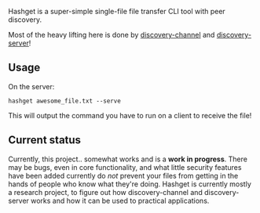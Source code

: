 Hashget is a super-simple single-file file transfer CLI tool with peer discovery.

Most of the heavy lifting here is done by [discovery-channel](https://github.com/mafintosh/discovery-channel) and [discovery-server](https://github.com/mafintosh/discovery-server)!

## Usage

On the server:

`hashget awesome_file.txt --serve`

This will output the command you have to run on a client to receive the file!

## Current status

Currently, this project.. somewhat works and is a **work in progress**. There may be bugs, even in core functionality, and what little security features have been added currently do *not* prevent your files from getting in the hands of people who know what they're doing. Hashget is currently mostly a research project, to figure out how discovery-channel and discovery-server works and how it can be used to practical applications.